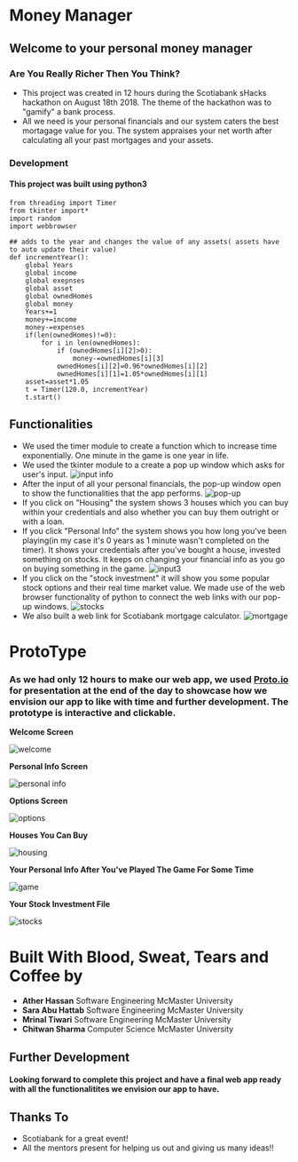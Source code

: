 # Money Manager

## Welcome to your personal money manager

### Are You Really Richer Then You Think?

* This project was created in 12 hours during the Scotiabank sHacks hackathon on August 18th 2018. The theme of the hackathon was to      "gamify" a bank process.
* All we need is your personal financials and our system caters the best mortagage value for you.
The system appraises your net worth after calculating all your past mortgages and your assets.

### Development

#### This project was built using python3

```
from threading import Timer
from tkinter import*
import random
import webbrowser
```

```
## adds to the year and changes the value of any assets( assets have to auto update their value)
def incrementYear():
    global Years
    global income
    global exepnses
    global asset
    global ownedHomes
    global money
    Years+=1
    money+=income
    money-=expenses
    if(len(ownedHomes)!=0):
        for i in len(ownedHomes):
            if (ownedHomes[i][2]>0):
                money-=ownedHomes[i][3]
            ownedHomes[i][2]=0.96*ownedHomes[i][2]
            ownedHomes[i][1]=1.05*ownedHomes[i][1]
    asset=asset*1.05
    t = Timer(120.0, incrementYear)    
    t.start()
 ```
## Functionalities
* We used the timer module to create a function which to increase time exponentially. One minute in the game is one year in life.
* We used the tkinter module to a create a pop up window which asks for user's input. 
    ![input info](https://user-images.githubusercontent.com/35289522/44312870-dbbc3280-a3cc-11e8-980b-274fe3014066.PNG)
* After the input of all your personal financials, the pop-up window open to show the functionalities that the app performs.
    ![pop-up](https://user-images.githubusercontent.com/35289522/44312907-79affd00-a3cd-11e8-9995-5197007c51c1.PNG)
* If you click on "Housing" the system shows 3 houses which you can buy within your credentials and also whether you can buy them outright or with a loan.
* If you click "Personal Info" the system shows you how long you've been playing(in my case it's 0 years as 1 minute wasn't completed on the timer). It shows your credentials after you've bought a house, invested something on stocks. It keeps on changing your financial info as you go on buying something in the game. 
    ![input3](https://user-images.githubusercontent.com/35289522/44312968-41f58500-a3ce-11e8-99a9-f93d9f408e6f.PNG)
* If you click on the "stock investment" it will show you some popular stock options and their real time market value. We made use of the web browser functionality of python to connect the web links with our pop-up windows.
    ![stocks](https://user-images.githubusercontent.com/35289522/44313014-b29ca180-a3ce-11e8-8376-ab5e2360b83f.PNG)
* We also built a web link for Scotiabank mortgage calculator. 
    ![mortgage](https://user-images.githubusercontent.com/35289522/44313036-11fab180-a3cf-11e8-8cb8-1d532060e608.PNG)


# ProtoType

### As we had only 12 hours to make our web app, we used [Proto.io](https://proto.io/) for presentation at the end of the day to showcase how we envision our app to like with time and further development. The prototype is interactive and clickable.

**Welcome Screen**

![welcome](https://user-images.githubusercontent.com/35289522/44313064-a533e700-a3cf-11e8-900b-4666c5a203fb.PNG)

**Personal Info Screen** 

![personal info](https://user-images.githubusercontent.com/35289522/44313120-694d5180-a3d0-11e8-8c4a-b50820e54a59.PNG)

**Options Screen**

![options](https://user-images.githubusercontent.com/35289522/44313099-3c993a00-a3d0-11e8-984d-4751e46b3b9a.PNG)

**Houses You Can Buy**

![housing](https://user-images.githubusercontent.com/35289522/44313127-8da92e00-a3d0-11e8-8aa5-068a07223841.PNG)

**Your Personal Info After You've Played The Game For Some Time**

![game](https://user-images.githubusercontent.com/35289522/44313139-c2b58080-a3d0-11e8-8c7e-aa4b2142d9a5.PNG)

**Your Stock Investment File**

![stocks](https://user-images.githubusercontent.com/35289522/44313146-f395b580-a3d0-11e8-8de7-5782620e58bb.PNG)



# Built With Blood, Sweat, Tears and Coffee by 

* **Ather Hassan** Software Engineering McMaster University
* **Sara Abu Hattab** Software Engineering McMaster University
* **Mrinal Tiwari** Software Engineering McMaster University
* **Chitwan Sharma** Computer Science McMaster University

## Further Development

#### Looking forward to complete this project and have a final web app ready with all the functionalitites we envision our app to have.



## Thanks To
* Scotiabank for a great event!
* All the mentors present for helping us out and giving us many ideas!!

